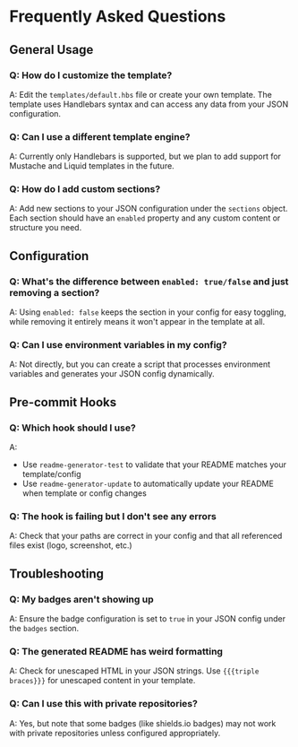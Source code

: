 # Frequently Asked Questions

## General Usage

### Q: How do I customize the template?
A: Edit the `templates/default.hbs` file or create your own template. The template uses Handlebars syntax and can access any data from your JSON configuration.

### Q: Can I use a different template engine?
A: Currently only Handlebars is supported, but we plan to add support for Mustache and Liquid templates in the future.

### Q: How do I add custom sections?
A: Add new sections to your JSON configuration under the `sections` object. Each section should have an `enabled` property and any custom content or structure you need.

## Configuration

### Q: What's the difference between `enabled: true/false` and just removing a section?
A: Using `enabled: false` keeps the section in your config for easy toggling, while removing it entirely means it won't appear in the template at all.

### Q: Can I use environment variables in my config?
A: Not directly, but you can create a script that processes environment variables and generates your JSON config dynamically.

## Pre-commit Hooks

### Q: Which hook should I use?
A: 
- Use `readme-generator-test` to validate that your README matches your template/config
- Use `readme-generator-update` to automatically update your README when template or config changes

### Q: The hook is failing but I don't see any errors
A: Check that your paths are correct in your config and that all referenced files exist (logo, screenshot, etc.)

## Troubleshooting

### Q: My badges aren't showing up
A: Ensure the badge configuration is set to `true` in your JSON config under the `badges` section.

### Q: The generated README has weird formatting
A: Check for unescaped HTML in your JSON strings. Use `{{{triple braces}}}` for unescaped content in your template.

### Q: Can I use this with private repositories?
A: Yes, but note that some badges (like shields.io badges) may not work with private repositories unless configured appropriately.
